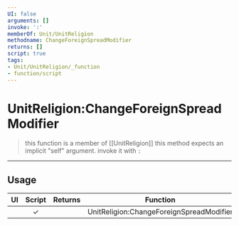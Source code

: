 ```yaml
---
UI: false
arguments: []
invoke: ':'
memberOf: Unit/UnitReligion
methodname: ChangeForeignSpreadModifier
returns: []
script: true
tags:
- Unit/UnitReligion/_function
- function/script
---
```

# UnitReligion:ChangeForeignSpreadModifier
> this function is a member of [[UnitReligion]]
> this method expects an implicit "self" argument. invoke it with `:`
-----
## Usage
|  UI | Script | Returns | Function | Arguments |
|:---:|:------:|-------:|:--------:|:---------|
| |✓||UnitReligion:ChangeForeignSpreadModifier||
